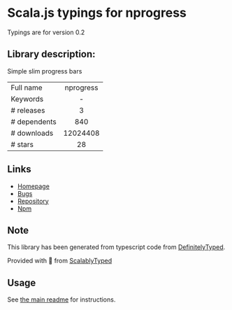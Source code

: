 
# Scala.js typings for nprogress

Typings are for version 0.2

## Library description:
Simple slim progress bars

|                    |                 |
| ------------------ | :-------------: |
| Full name          | nprogress |
| Keywords           | - |
| # releases         | 3 |
| # dependents       | 840 |
| # downloads        | 12024408 |
| # stars            | 28 |

## Links
- [Homepage](https://github.com/rstacruz/nprogress)
- [Bugs](https://github.com/rstacruz/nprogress/issues)
- [Repository](https://github.com/rstacruz/nprogress)
- [Npm](https://www.npmjs.com/package/nprogress)
    


## Note
This library has been generated from typescript code from [DefinitelyTyped](https://definitelytyped.org).

Provided with :purple_heart: from [ScalablyTyped](https://github.com/oyvindberg/ScalablyTyped)

## Usage
See [the main readme](../../readme.md) for instructions.


